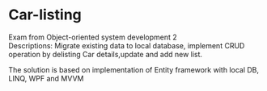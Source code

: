 # Car-listing

Exam from Object-oriented system development 2 <br>
Descriptions: Migrate existing data to local database, implement CRUD operation by delisting Car details,update and add new list.

The solution is based on implementation of Entity framework with local DB, LINQ, WPF and MVVM
